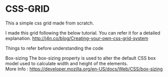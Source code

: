 # CSS-GRID

This a simple css grid made from scratch. 

I made this grid following the below tutorial. You can refer it for a detailed explanation. 
http://j4n.co/blog/Creating-your-own-css-grid-system

Things to refer before understanding the code

Box-sizing 
The box-sizing property is used to alter the default CSS box model used to calculate width and height of the elements.</br>
More Info : https://developer.mozilla.org/en-US/docs/Web/CSS/box-sizing